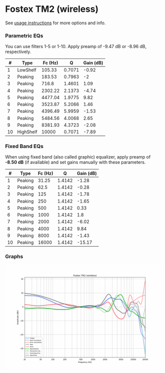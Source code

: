 # Fostex TM2 (wireless)
See [usage instructions](https://github.com/jaakkopasanen/AutoEq#usage) for more options and info.

### Parametric EQs
You can use filters 1-5 or 1-10. Apply preamp of -9.47 dB or -8.96 dB, respectively.

|   # | Type      |   Fc (Hz) |      Q |   Gain (dB) |
|-----|-----------|-----------|--------|-------------|
|   1 | LowShelf  |    105.33 | 0.7071 |       -0.92 |
|   2 | Peaking   |    183.53 | 0.7963 |       -2    |
|   3 | Peaking   |    716.8  | 1.4601 |        1.09 |
|   4 | Peaking   |   2302.22 | 2.1373 |       -4.74 |
|   5 | Peaking   |   4477.04 | 1.9775 |        9.82 |
|   6 | Peaking   |   3523.87 | 5.2066 |        1.46 |
|   7 | Peaking   |   4396.49 | 5.9959 |       -1.53 |
|   8 | Peaking   |   5484.56 | 4.0068 |        2.65 |
|   9 | Peaking   |   8381.93 | 4.3723 |       -2.08 |
|  10 | HighShelf |  10000    | 0.7071 |       -7.89 |

### Fixed Band EQs
When using fixed band (also called graphic) equalizer, apply preamp of **-8.50 dB** (if available) and set gains manually with these parameters.

|   # | Type    |   Fc (Hz) |      Q |   Gain (dB) |
|-----|---------|-----------|--------|-------------|
|   1 | Peaking |     31.25 | 1.4142 |       -1.28 |
|   2 | Peaking |     62.5  | 1.4142 |       -0.28 |
|   3 | Peaking |    125    | 1.4142 |       -1.78 |
|   4 | Peaking |    250    | 1.4142 |       -1.65 |
|   5 | Peaking |    500    | 1.4142 |        0.33 |
|   6 | Peaking |   1000    | 1.4142 |        1.8  |
|   7 | Peaking |   2000    | 1.4142 |       -6.02 |
|   8 | Peaking |   4000    | 1.4142 |        9.84 |
|   9 | Peaking |   8000    | 1.4142 |       -1.43 |
|  10 | Peaking |  16000    | 1.4142 |      -15.17 |

### Graphs
![](./Fostex%20TM2%20(wireless).png)

